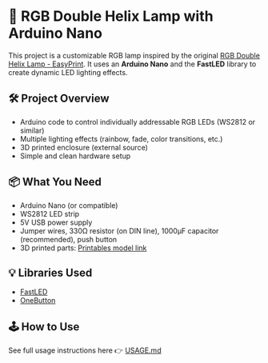 # 🌈 RGB Double Helix Lamp with Arduino Nano

This project is a customizable RGB lamp inspired by the original [RGB Double Helix Lamp - EasyPrint](https://www.printables.com/model/62043-rgb-double-helix-lamp-easyprint). 
It uses an **Arduino Nano** and the **FastLED** library to create dynamic LED lighting effects.

## 🛠️ Project Overview

- Arduino code to control individually addressable RGB LEDs (WS2812 or similar)
- Multiple lighting effects (rainbow, fade, color transitions, etc.)
- 3D printed enclosure (external source)
- Simple and clean hardware setup

## 📦 What You Need

- Arduino Nano (or compatible)
- WS2812 LED strip
- 5V USB power supply
- Jumper wires, 330Ω resistor (on DIN line), 1000µF capacitor (recommended), push button
- 3D printed parts: [Printables model link](https://www.printables.com/model/62043-rgb-double-helix-lamp-easyprint)

## 💡 Libraries Used

- [FastLED](https://github.com/FastLED/FastLED)
- [OneButton](https://github.com/mathertel/OneButton)

## 🕹️ How to Use

See full usage instructions here 👉 [USAGE.md](./USAGE.md)



